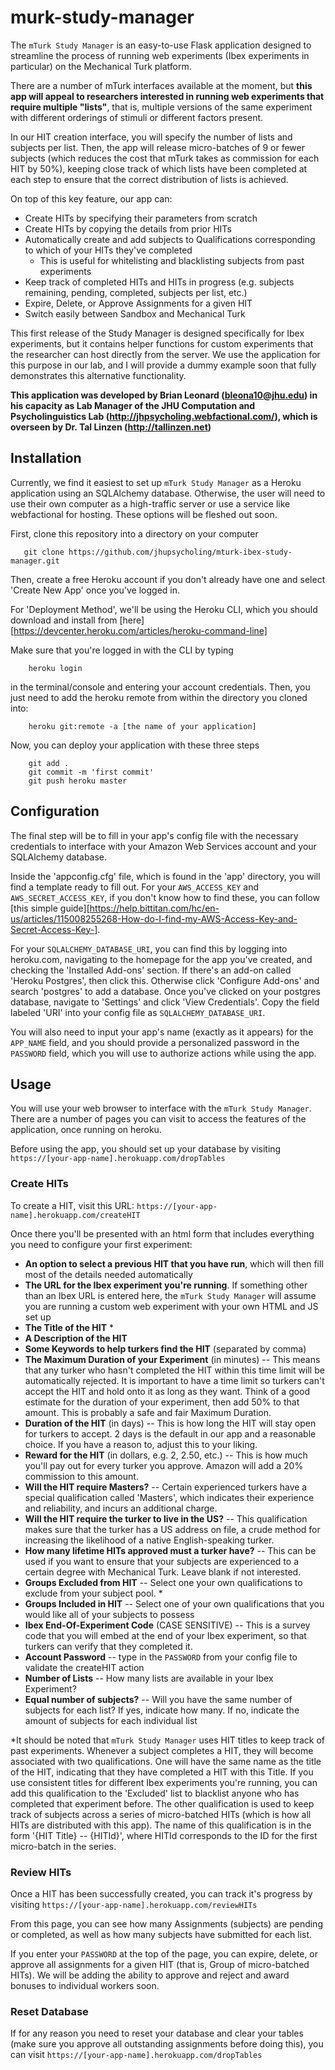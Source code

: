 # murk-study-manager

The `mTurk Study Manager` is an easy-to-use Flask application designed to streamline the process of running web experiments (Ibex experiments in particular) on the Mechanical Turk platform.

There are a number of mTurk interfaces available at the moment, but **this app will appeal to researchers interested in running web experiments that require multiple "lists"**, that is, multiple versions of the same experiment with different orderings of stimuli or different factors present.

In our HIT creation interface, you will specify the number of lists and subjects per list. Then, the app will release micro-batches of 9 or fewer subjects (which reduces the cost that mTurk takes as commission for each HIT by 50%), keeping close track of which lists have been completed at each step to ensure that the correct distribution of lists is achieved.

On top of this key feature, our app can:
  - Create HITs by specifying their parameters from scratch
  - Create HITs by copying the details from prior HITs
  - Automatically create and add subjects to Qualifications corresponding to which of your HITs they've completed
    - This is useful for whitelisting and blacklisting subjects from past experiments
  - Keep track of completed HITs and HITs in progress (e.g. subjects remaining, pending, completed, subjects per list, etc.)
  - Expire, Delete, or Approve Assignments for a given HIT
  - Switch easily between Sandbox and Mechanical Turk
  
This first release of the Study Manager is designed specifically for Ibex experiments, but it contains helper functions for custom experiments that the researcher can host directly from the server. We use the application for this purpose in our lab, and I will provide a dummy example soon that fully demonstrates this alternative functionality.

**This application was developed by Brian Leonard (bleona10@jhu.edu) in his capacity as Lab Manager of the JHU Computation and Psycholinguistics Lab (http://jhpsycholing.webfactional.com/), which is overseen by Dr. Tal Linzen (http://tallinzen.net)**
 
## Installation

Currently, we find it easiest to set up `mTurk Study Manager` as a Heroku application using an SQLAlchemy database. Otherwise, the user will need to use their own computer as a high-traffic server or use a service like webfactional for hosting. These options will be fleshed out soon.

First, clone this repository into a directory on your computer
      
       git clone https://github.com/jhupsycholing/mturk-ibex-study-manager.git
       
Then, create a free Heroku account if you don't already have one and select 'Create New App' once you've logged in.

For 'Deployment Method', we'll be using the Heroku CLI, which you should download and install from [here][https://devcenter.heroku.com/articles/heroku-command-line]

Make sure that you're logged in with the CLI by typing

        heroku login
        
in the terminal/console and entering your account credentials. Then, you just need to add the heroku remote from within the directory you cloned into:

        heroku git:remote -a [the name of your application]
        
Now, you can deploy your application with these three steps

        git add .
        git commit -m 'first commit'
        git push heroku master
        

        
## Configuration
        
The final step will be to fill in your app's config file with the necessary credentials to interface with your Amazon Web Services account and your SQLAlchemy database.

Inside the 'appconfig.cfg' file, which is found in the 'app' directory, you will find a template ready to fill out. For your `AWS_ACCESS_KEY` and `AWS_SECRET_ACCESS_KEY`, if you don't know how to find these, you can follow [this simple guide][https://help.bittitan.com/hc/en-us/articles/115008255268-How-do-I-find-my-AWS-Access-Key-and-Secret-Access-Key-]. 

For your `SQLALCHEMY_DATABASE_URI`, you can find this by logging into heroku.com, navigating to the homepage for the app you've created, and checking the 'Installed Add-ons' section. If there's an add-on called 'Heroku Postgres', then click this. Otherwise click 'Configure Add-ons' and search 'postgres' to add a database. Once you've clicked on your postgres database, navigate to 'Settings' and click 'View Credentials'. Copy the field labeled 'URI' into your config file as `SQLALCHEMY_DATABASE_URI`.

You will also need to input your app's name (exactly as it appears) for the `APP_NAME` field, and you should provide a personalized password in the `PASSWORD` field, which you will use to authorize actions while using the app.

## Usage

You will use your web browser to interface with the `mTurk Study Manager`. There are a number of pages you can visit to access the features of the application, once running on heroku.

Before using the app, you should set up your database by visiting `https://[your-app-name].herokuapp.com/dropTables`

### Create HITs

To create a HIT, visit this URL: `https://[your-app-name].herokuapp.com/createHIT`

Once there you'll be presented with an html form that includes everything you need to configure your first experiment:
  - **An option to select a previous HIT that you have run**, which will then fill most of the details needed automatically
  - **The URL for the Ibex experiment you're running**. If something other than an Ibex URL is entered here, the `mTurk Study Manager` will assume you are running a custom web experiment with your own HTML and JS set up
  - **The Title of the HIT** *
  - **A Description of the HIT**
  - **Some Keywords to help turkers find the HIT** (separated by comma)
  - **The Maximum Duration of your Experiment** (in minutes) -- This means that any turker who hasn't completed the HIT within this time limit will be automatically rejected. It is important to have a time limit so turkers can't accept the HIT and hold onto it as long as they want. Think of a good estimate for the duration of your experiment, then add 50% to that amount. This is probably a safe and fair Maximum Duration.
  - **Duration of the HIT** (in days) -- This is how long the HIT will stay open for turkers to accept. 2 days is the default in our app and a reasonable choice. If you have a reason to, adjust this to your liking.
  - **Reward for the HIT** (in dollars, e.g. 2, 2.50, etc.) -- This is how much you'll pay out for every turker you approve. Amazon will add a 20% commission to this amount. 
  - **Will the HIT require Masters?** -- Certain experienced turkers have a special qualification called 'Masters', which indicates their experience and reliability, and incurs an additional charge. 
  - **Will the HIT require the turker to live in the US?** -- This qualification makes sure that the turker has a US address on file, a crude method for increasing the likelihood of a native English-speaking turker.
  - **How many lifetime HITs approved must a turker have?** -- This can be used if you want to ensure that your subjects are experienced to a certain degree with Mechanical Turk. Leave blank if not interested.
  - **Groups Excluded from HIT** -- Select one your own qualifications to exclude from your subject pool. *
  - **Groups Included in HIT** -- Select one of your own qualifications that you would like all of your subjects to possess
  - **Ibex End-Of-Experiment Code** (CASE SENSITIVE) -- This is a survey code that you will embed at the end of your Ibex experiment, so that turkers can verify that they completed it.
  - **Account Password** -- type in the `PASSWORD` from your config file to validate the createHIT action
  - **Number of Lists** -- How many lists are available in your Ibex Experiment?
  - **Equal number of subjects?** -- Will you have the same number of subjects for each list? If yes, indicate how many. If no, indicate the amount of subjects for each individual list
  
  
*It should be noted that `mTurk Study Manager` uses HIT titles to keep track of past experiments. Whenever a subject completes a HIT, they will become associated with two qualifications. One will have the same name as the title of the HIT, indicating that they have completed a HIT with this Title. If you use consistent titles for different Ibex experiments you're running, you can add this qualification to the 'Excluded' list to blacklist anyone who has completed that experiment before. The other qualification is used to keep track of subjects across a series of micro-batched HITs (which is how all HITs are distributed with this app). The name of this qualification is in the form '{HIT Title} -- {HITId}', where HITId corresponds to the ID for the first micro-batch in the series.

  
### Review HITs

Once a HIT has been successfully created, you can track it's progress by visiting `https://[your-app-name].herokuapp.com/reviewHITs`

From this page, you can see how many Assignments (subjects) are pending or completed, as well as how many subjects have submitted for each list.

If you enter your `PASSWORD` at the top of the page, you can expire, delete, or approve all assignments for a given HIT (that is, Group of micro-batched HITs). We will be adding the ability to approve and reject and award bonuses to individual workers soon.

### Reset Database

If for any reason you need to reset your database and clear your tables (make sure you approve all outstanding assignments before doing this), you can visit `https://[your-app-name].herokuapp.com/dropTables`
  
  
  
  
  



